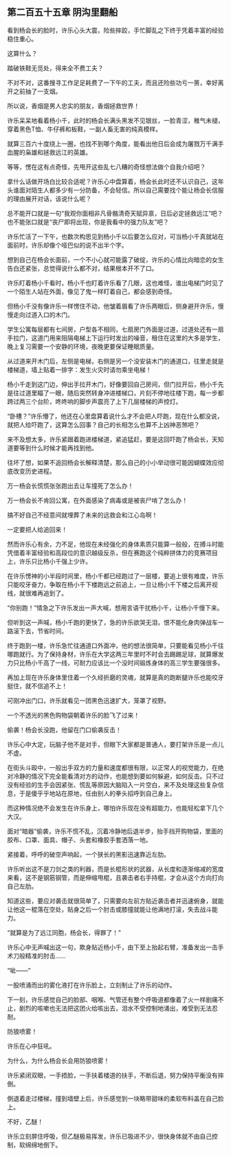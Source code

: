 ## 第二百五十五章 阴沟里翻船
看到杨会长的脸时，许乐心头大震，险些摔跤，手忙脚乱之下终于凭着丰富的经验稳住重心。

这算什么？

踏破铁鞋无觅处，得来全不费工夫？

不对不对，这番搜寻工作足足耗费了一下午的工夫，而且还险些功亏一篑，幸好离开之前抽了一支烟。

所以说，香烟是男人忠实的朋友，香烟拯救世界！

许乐呆呆地看着杨小千，此时的杨会长满头黑发不见银丝，一脸青涩，稚气未褪，穿着黑色T恤、牛仔裤和板鞋，一副人畜无害的纯真模样。

就算三百六十度绕上一圈，也找不到哪个角度，能看出他日后会成为屠戮万千满手血腥的枭雄和拯救远江的英雄。

等等，愣在这有点奇怪，先甩开这些乱七八糟的奇怪想法做个自我介绍吧？

拿什么话做开场白比较合适呢？许乐心中盘算着，杨会长此时还不认识自己，这年头谁面对陌生人都多少有一分防备，不会轻信。所以自己需要找个能让杨会长信服的理由展开对话，该说什么呢？

总不能开口就是一句“我观你面相非凡骨骼清奇天赋异禀，日后必定拯救远江”吧？也不能张口就是“丧尸即将出现，你是我看中的强力队友”吧？

许乐忙活了一下午，也数次构思见到杨小千以后要怎么应对，可当杨小千真就站在面前时，许乐却像个哑巴似的说不出半个字。

想到自己在杨会长面前，一个不小心就可能露了破绽，许乐的心情比向暗恋的女生告白还紧张，总觉得说什么都不对，结果根本开不了口。

许乐盯着杨小千看时，杨小千也盯着许乐看了几眼，这也难怪，谁出电梯门时见了一个陌生人站在外面，像见了鬼一样盯着自己，都会感到奇怪。

但杨小千没有像许乐一样愣住不动，他皱着眉看了许乐两眼后，侧身避开许乐，慢慢走向过道入口的木门。

学生公寓每层都有七间房，户型各不相同，七扇房门外面是过道，过道处还有一扇手拉门，这道门用来阻隔电梯上下运行时发出的噪音，租住在这里的大多是学生，晚上复习需要一个安静的环境，夜晚更要保证睡眠质量。

从过道来开木门后，左侧是电梯，右侧是另一个没安装木门的通道口，往里走就是楼梯道，墙上贴着一排字：发生火灾时请勿乘坐电梯！

杨小千走到这门边，伸出手拉开木门，好像要回自己房间，但门拉开后，杨小千先是往过道里瞄了一眼，随后突然转身冲进楼梯口，片刻不停地往楼下跑，每一步都跨过两三个台阶，咚咚响的脚步声震亮了上下几层楼梯的声控灯。

“卧槽？”许乐懵了，他还在心里盘算着说什么才不会把人吓跑，现在什么都没说，就把人给吓跑了，这算怎么回事？自己的长相怎么也算不上凶神恶煞吧？

来不及想太多，许乐紧跟着跑进楼梯道，紧追猛赶，要是这回吓跑了杨会长，天知道要等到什么时候才能再找到他。

往坏了想，如果不追回杨会长解释清楚，那么自己的小小举动很可能因蝴蝶效应彻底改变历史进程。

万一杨会长慌慌张张跑出去让车撞死了怎么办！

万一杨会长不肯回公寓，在外面感染了病毒或是被丧尸啃了怎么办！

搞不好自己不经意间就埋葬了未来的远救会和江心岛啊！

一定要把人给追回来！

然而许乐心有余，力不足，他现在未经强化的身体素质只能算一般般，在搏斗时能凭借着丰富经验和高段位的意识越级反杀，但在赛跑这个纯粹拼体力的竞赛项目上，许乐只比杨小千强上少许。

在许乐愣神的小半段时间里，杨小千都已经跑过了一层楼，要追上很有难度，许乐只能咬牙奋力，争取在杨小千下楼跑远之前追上，一旦让杨小千下楼之后离开视线，就很难再追到了。

“你别跑！”情急之下许乐发出一声大喊，想用言语干扰杨小千，让杨小千慢下来。

但听到这一声喊，杨小千跑的更快了，急的许乐欲哭无泪，恨不能化身肉弹战车一路滚下去，节省时间。

终于跑到一楼，许乐急忙往通道口外面冲，他的想法很简单，只要能看见杨小千往哪跑就行。为了保持身材，许乐在大学这两三年里时不时会去踢踢足球，就算爆发力只比杨小千高了一线，可耐力应该比一个没时间锻炼身体的高三学生要强很多。

再加上现在许乐身体里住着一个久经折磨的灵魂，就算是真的跑断腿许乐也能咬牙挺住，就不信追不上！

可刚冲出门口，许乐就看见一团黑色迅速扩大，笼罩了视野。

一个不透光的黑色购物袋朝着许乐的脸飞了过来！

偷袭！杨会长没跑，他留在门口偷袭反击！

许乐心中大定，玩脑子他不是对手，但眼下大家都是普通人，要打架许乐是一点儿不虚。

在街头斗殴中，一般出手双方的力量和速度都很有限，以正常人的视觉能力，在绝对冷静的情况下完全能看清对方的动作，也能想到要如何躲避，如何反击。只不过没有经验的生手会因紧张、慌乱等原因大脑陷入一片空白，来不及处理这些复杂信息，于是傻乎乎地站在原地，任由别人的拳头招呼到自己身上。

而这种情况绝不会发生在许乐身上，哪怕许乐现在没有超能力，也能轻松拿下几个大汉。

面对“暗器”偷袭，许乐不慌不乱，沉着冷静地后退半步，抬手挡开购物袋，里面的胶布、口罩、面具、帽子、头套和橡胶手套洒落一地。

紧接着，呼呼的破空声响起，一个狭长的黑影迅速靠近左肋。

许乐听出这不是刀剑之类的利器，而是长棍形状的武器，从长度和逐渐缩减的宽度来看，这不是钢筋钢管，而是伸缩甩棍，且袭击者右手持棍，才会从这个方向打向自己左肋。

知道这些，要应对袭击就很简单了，只需要向左前方贴近袭击者并迅速俯身，就能让他这一棍落在空处，贴身之后一个肘击或膝撞就能让他满地打滚，失去战斗能力。

“就算是为了远江同胞，杨会长，得罪了！”

许乐心中无声喊出这一句，欺身贴近杨小千，由下至上抬起右臂，准备发出一击手术刀般精准的肘击……

“呲——”

一股喷涌而出的雾化液打在许乐脸上，立刻制止了许乐的动作。

下一刻，许乐感觉自己的脸部、咽喉、气管还有整个呼吸道都像着了火一样剧痛不止，剧烈的咳嗽也无法把这团火给咳出去，泪水不受控制地涌出，难受到无法忍耐。

防狼喷雾！

许乐在心中狂吼。

为什么，为什么杨会长会用防狼喷雾！

许乐紧闭双眼，一手捂脸，一手扶着楼道的扶手，不断后退，努力保持平衡没有摔倒。

倒退着走过楼梯，撞到墙壁上后，许乐感觉到一块略带甜味的柔软布料盖在自己脸上。

不好，乙醚！

许乐立刻屏住呼吸，但乙醚极易挥发，许乐已吸进不少，很快身体就不由自己控制，软绵绵地倒下。

